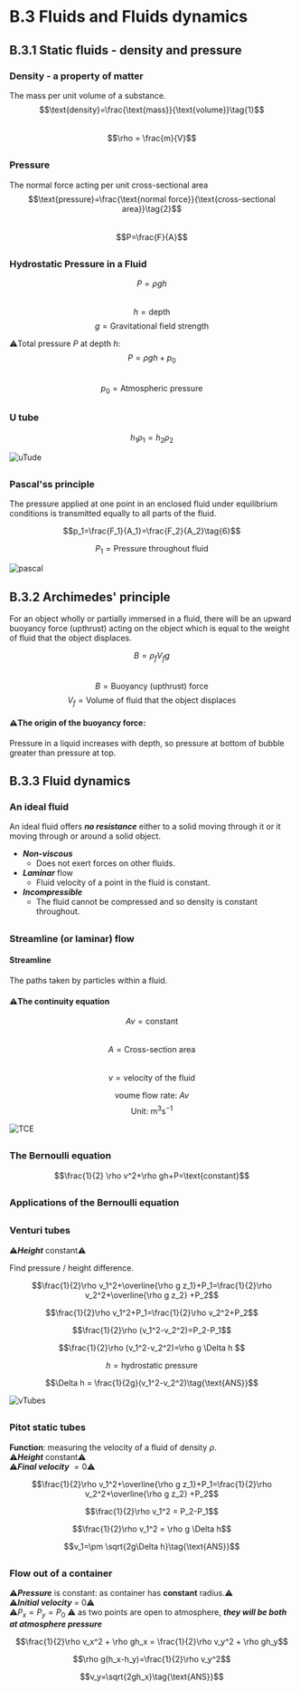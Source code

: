 # B.3 Fluids and Fluids dynamics
## B.3.1 Static fluids - density and pressure 
### Density - a property of matter
The mass per unit volume of a substance.  
$$\text{density}=\frac{\text{mass}}{\text{volume}}\tag{1}$$  
$$\rho = \frac{m}{V}$$

##

### Pressure
The normal force acting per unit cross-sectional area  
$$\text{pressure}=\frac{\text{normal force}}{\text{cross-sectional area}}\tag{2}$$  
$$P=\frac{F}{A}$$  

##

### Hydrostatic Pressure in a Fluid  
$$P=\rho gh\tag{3}$$  
$$h=\text{depth}$$
$$g=\text{Gravitational field strength}$$  

⚠️Total pressure $P$ at depth $h$:
$$P=\rho gh+p_0\tag{4}$$  
$$p_0=\text{Atmospheric pressure}$$

##

### U tube
$$h_1 \rho _1=h_2 \rho_2 \tag{5}$$  

![uTude](/IBDP_Physics_HL/Topic%20B%20Engineering/image/uTube.png)  

##

### Pascal'ss principle  
The pressure applied at one point in an enclosed fluid under equilibrium conditions is transmitted equally to all parts of the fluid.  

$$p_1=\frac{F_1}{A_1}=\frac{F_2}{A_2}\tag{6}$$  

$$P_1 = \text{Pressure throughout fluid}$$

![pascal](/IBDP_Physics_HL/Topic%20B%20Engineering/image/PascalPrinciple.png)  

## B.3.2 Archimedes' principle  
For an object wholly or partially immersed in a fluid, there will be an upward buoyancy force (upthrust) acting on the object which is equal to the weight of fluid that the object displaces.   

$$B=\rho _f V_f g\tag{7}$$  
$$B = \text{Buoyancy (upthrust) force}$$
$$V_f = \text{Volume of fluid that the object displaces}$$  

#### ⚠️The origin of the buoyancy force:   
Pressure in a liquid increases with depth, so pressure at bottom of bubble greater than pressure at top.  

##

## B.3.3 Fluid dynamics  
### An ideal fluid  
An ideal fluid offers ***no resistance*** either to a solid moving through it or it moving through or around a solid object.   

* ***Non-viscous***
  * Does not exert forces on other fluids.  
* ***Laminar*** flow
  * Fluid velocity of a point in the fluid is constant.  
* ***Incompressible*** 
  * The fluid cannot be compressed and so density is constant throughout.  

##

### Streamline (or laminar) flow  
#### Streamline 
The paths taken by particles within a fluid.  

#### ⚠️The continuity equation  
$$Av=\text{constant}\tag{8}$$  
$$A=\text{Cross-section area}$$  
$$v=\text{velocity of the fluid}$$

$$\text{voume flow rate: } Av$$
$$\text{Unit: }\text{m}^3\text{s}^{-1}$$

![TCE](/IBDP_Physics_HL/Topic%20B%20Engineering/image/maxresdefault.jpg) 

##

### The Bernoulli equation 
$$\frac{1}{2} \rho v^2+\rho gh+P=\text{constant}$$

##

### Applications of the Bernoulli equation 

##

### Venturi tubes  
⚠️***Height*** constant⚠️

Find pressure / height difference.  

$$\frac{1}{2}\rho v_1^2+\overline{\rho g z_1}+P_1=\frac{1}{2}\rho v_2^2+\overline{\rho g z_2} +P_2$$  

$$\frac{1}{2}\rho v_1^2+P_1=\frac{1}{2}\rho v_2^2+P_2$$  

$$\frac{1}{2}\rho (v_1^2-v_2^2)=P_2-P_1$$  

$$\frac{1}{2}\rho (v_1^2-v_2^2)=\rho g \Delta h $$  

$$h=\text{hydrostatic pressure}$$

$$\Delta h = \frac{1}{2g}(v_1^2-v_2^2)\tag{\text{ANS}}$$  

![vTubes](/IBDP_Physics_HL/Topic%20B%20Engineering/image/2560px-Venturi5.png) 

##

### Pitot static tubes
**Function**: measuring the velocity of a fluid of density $\rho$.  
⚠️***Height*** constant⚠️  
⚠️***Final velocity*** $=0$⚠️    

$$\frac{1}{2}\rho v_1^2+\overline{\rho g z_1}+P_1=\frac{1}{2}\rho v_2^2+\overline{\rho g z_2} +P_2$$  

$$\frac{1}{2}\rho v_1^2 = P_2-P_1$$  

$$\frac{1}{2}\rho v_1^2 = \rho g \Delta h$$

$$v_1=\pm \sqrt{2g\Delta h}\tag{\text{ANS}}$$

##

### Flow out of a container  

⚠️***Pressure*** is constant: as container has **constant** radius.⚠️  
⚠️***Initial velocity*** = 0⚠️  
⚠️$P_x=P_y=P_0$ ⚠️ as two points are open to atmosphere, ***they will be both at atmosphere pressure***  

$$\frac{1}{2}\rho v_x^2 + \rho gh_x = \frac{1}{2}\rho v_y^2 + \rho gh_y$$  

$$\rho g(h_x-h_y)=\frac{1}{2}\rho v_y^2$$  

$$v_y=\sqrt{2gh_x}\tag{\text{ANS}}$$  

##